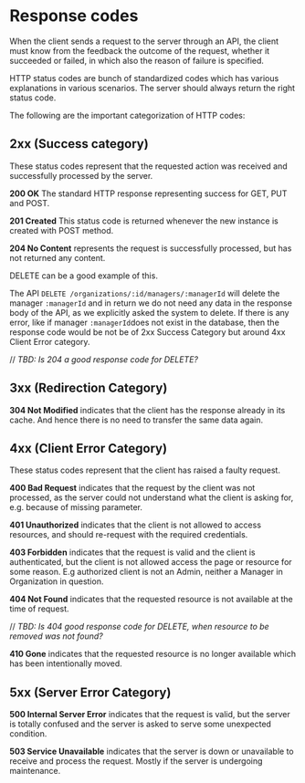 # Response codes

When the client sends a request to the server through an API, the client must know from the feedback the outcome of the request, whether it succeeded or failed, in which also the reason of failure is specified.

HTTP status codes are bunch of standardized codes which has various explanations in various scenarios. The server should always return the right status code.

The following are the important categorization of HTTP codes:

## 2xx \(Success category\)

These status codes represent that the requested action was received and successfully processed by the server.

**200 OK** The standard HTTP response representing success for GET, PUT and POST.

**201 Created** This status code is returned whenever the new instance is created with POST method.

**204 No Content** represents the request is successfully processed, but has not returned any content.

DELETE can be a good example of this.

The API `DELETE /organizations/:id/managers/:managerId` will delete the manager `:managerId` and in return we do not need any data in the response body of the API, as we explicitly asked the system to delete. If there is any error, like if manager `:managerId`does not exist in the database, then the response code would be not be of 2xx Success Category but around 4xx Client Error category.

// _TBD: Is 204 a good response code for DELETE?_

## 3xx \(Redirection Category\)

**304 Not Modified** indicates that the client has the response already in its cache. And hence there is no need to transfer the same data again.

## 4xx \(Client Error Category\)

These status codes represent that the client has raised a faulty request.

**400 Bad Request** indicates that the request by the client was not processed, as the server could not understand what the client is asking for, e.g. because of missing parameter.

**401 Unauthorized** indicates that the client is not allowed to access resources, and should re-request with the required credentials.

**403 Forbidden** indicates that the request is valid and the client is authenticated, but the client is not allowed access the page or resource for some reason. E.g authorized client is not an Admin, neither a Manager in Organization in question.

**404 Not Found** indicates that the requested resource is not available at the time of request.

// _TBD: Is 404 good response code for DELETE, when resource to be removed was not found?_

**410 Gone** indicates that the requested resource is no longer available which has been intentionally moved.

## 5xx \(Server Error Category\)

**500 Internal Server Error** indicates that the request is valid, but the server is totally confused and the server is asked to serve some unexpected condition.

**503 Service Unavailable** indicates that the server is down or unavailable to receive and process the request. Mostly if the server is undergoing maintenance.

